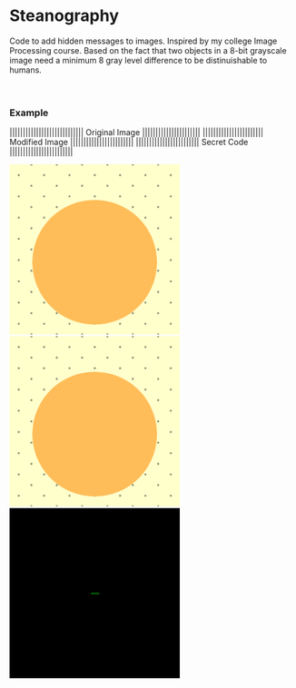# Steanography
Code to add hidden messages to images. Inspired by my college Image Processing course. Based on the fact that two objects in a 8-bit grayscale image need a minimum 8 gray level difference to be distinuishable to humans.
<br>
<br>
<br>
<h3>Example</h3>
|||||||||||||||||||||||||||| Original Image |||||||||||||||||||||| ||||||||||||||||||||||| Modified Image |||||||||||||||||||||||| |||||||||||||||||||||||| Secret Code ||||||||||||||||||||||||
<p float="left">
    <img src="test_image.png" alt="Original Image" width=300>
    <img src="modified_image.png" alt="Modified Image" width=300>
    <img src="secret code.png" alt="Secret Code" width=300>
</p>
